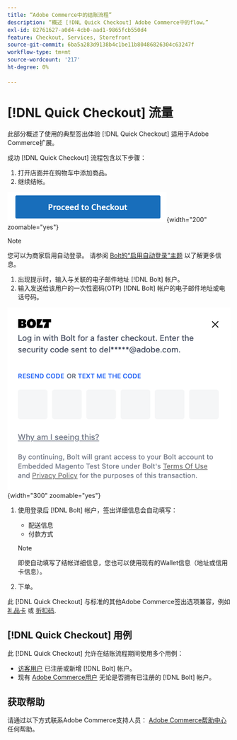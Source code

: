 ```yaml
---
title: “Adobe Commerce中的结账流程”
description: “概述 [!DNL Quick Checkout] Adobe Commerce中的flow。”
exl-id: 82761627-a0d4-4cb0-aad1-9865fcb550d4
feature: Checkout, Services, Storefront
source-git-commit: 6ba5a283d9138b4c1be11b80486826304c63247f
workflow-type: tm+mt
source-wordcount: '217'
ht-degree: 0%

---
```


# [!DNL Quick Checkout] 流量

此部分概述了使用的典型签出体验 [!DNL Quick Checkout] 适用于Adobe Commerce扩展。

成功 [!DNL Quick Checkout] 流程包含以下步骤：

1. 打开店面并在购物车中添加商品。
1. 继续结帐。

![结帐](assets/proceed-checkout.png){width="200" zoomable="yes"}

>[!NOTE]
>
> 您可以为商家启用自动登录。 请参阅 [Bolt的“启用自动登录”主题](https://help.bolt.com/products/embedded/direct-api/auto-login/) 以了解更多信息。

1. 出现提示时，输入与关联的电子邮件地址 [!DNL Bolt] 帐户。
1. 输入发送给该用户的一次性密码(OTP) [!DNL Bolt] 帐户的电子邮件地址或电话号码。

![OTP弹出窗口](assets/new-logo-otp-email.png){width="300" zoomable="yes"}

1. 使用登录后 [!DNL Bolt] 帐户，签出详细信息会自动填写：

   - 配送信息
   - 付款方式

   >[!NOTE]
   >
   > 即使自动填写了结帐详细信息，您也可以使用现有的Wallet信息（地址或信用卡信息）。

1. 下单。

此 [!DNL Quick Checkout] 与标准的其他Adobe Commerce签出选项兼容，例如 [礼品卡](https://docs.magento.com/user-guide/catalog/product-gift-card.html) 或 [折扣码](https://docs.magento.com/user-guide/marketing/price-rules-cart-coupon.html).

## [!DNL Quick Checkout] 用例

此 [!DNL Quick Checkout] 允许在结账流程期间使用多个用例：

- [访客用户](../quick-checkout/checkout-bolt.md) 已注册或新增 [!DNL Bolt] 帐户。
- 现有 [Adobe Commerce用户](../quick-checkout/checkout-adobe-commerce.md) 无论是否拥有已注册的 [!DNL Bolt] 帐户。

## 获取帮助

请通过以下方式联系Adobe Commerce支持人员： [Adobe Commerce帮助中心](https://experienceleague.adobe.com/docs/commerce-knowledge-base/kb/overview.html) 任何帮助。
